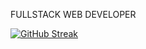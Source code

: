 FULLSTACK WEB DEVELOPER

[![GitHub Streak](https://streak-stats.demolab.com?user=hmd-ali)](https://git.io/streak-stats)
